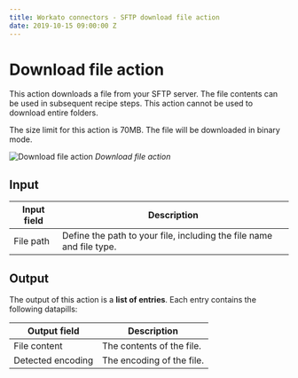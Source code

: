 ```yaml
---
title: Workato connectors - SFTP download file action
date: 2019-10-15 09:00:00 Z
---
```


# Download file action

This action downloads a file from your SFTP server. The file contents can be used in subsequent recipe steps. This action cannot be used to download entire folders. 

The size limit for this action is 70MB. The file will be downloaded in binary mode.

![Download file action](~@img/connectors/sftp/download-file-action.png)
*Download file action*

## Input

| Input field | Description                                                          |
| ----------- | -------------------------------------------------------------------- |
| File path   | Define the path to your file, including the file name and file type. |

## Output

The output of this action is a **list of entries**. Each entry contains the following datapills:

| Output field      | Description               |
| ----------------- | ------------------------- |
| File content      | The contents of the file. |
| Detected encoding | The encoding of the file. |

